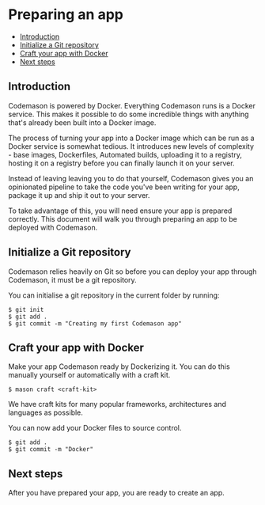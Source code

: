 # Preparing an app

- [Introduction](#introduction)
- [Initialize a Git repository](#initialize-git)
- [Craft your app with Docker](#craft-with-docker)
- [Next steps](#next-steps)

<a name="introduction"></a>
## Introduction
Codemason is powered by Docker. Everything Codemason runs is a Docker service. This makes it possible to do some incredible things with anything that's already been built into a Docker image. 

The process of turning your app into a Docker image which can be run as a Docker service is somewhat tedious. It introduces new levels of complexity - base images, Dockerfiles, Automated builds, uploading it to a registry, hosting it on a registry before you can finally launch it on your server.

Instead of leaving leaving you to do that yourself, Codemason gives you an opinionated pipeline to take the code you've been writing for your app, package it up and ship it out to your server. 

To take advantage of this, you will need ensure your app is prepared correctly. This document will walk you through preparing an app to be deployed with Codemason.  


<a name="initialize-git"></a>
## Initialize a Git repository 
Codemason relies heavily on Git so before you can deploy your app through Codemason, it must be a git repository. 

You can initialise a git repository in the current folder by running:
```
$ git init
$ git add . 
$ git commit -m "Creating my first Codemason app"
```

<a name="craft-with-docker"></a>
## Craft your app with Docker
Make your app Codemason ready by Dockerizing it. You can do this manually yourself or  automatically with a craft kit. 
```
$ mason craft <craft-kit>
```

We have craft kits for many popular frameworks, architectures and languages as possible.

You can now add your Docker files to source control. 
```
$ git add .
$ git commit -m "Docker"
```

<a name="next-steps"></a>
## Next steps
After you have prepared your app, you are ready to create an app.